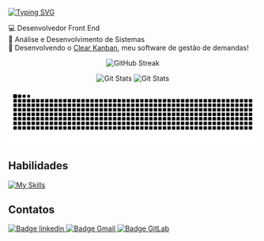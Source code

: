 <p><a href="https://git.io/typing-svg"><img src="https://readme-typing-svg.demolab.com?font=Fira+Code&pause=1000&color=FFFFFF&multiline=true&random=false&width=405&height=30&lines=Ol%C3%A1%2C+seja+bem+vindo+ao+meu+perfil!+" alt="Typing SVG" /></a></p>

<p>
  💻 Desenvolvedor Front End  <br/>
  🌱 Análise e Desenvolvimento de Sistemas <br/>
  🚀 Desenvolvendo o <a href="https://clearkanban.com/" target="_blank">Clear Kanban</a>, meu software de gestão de demandas!
</p>

<!-- Git Status -->
<p align="center">
  <img src="https://streak-stats.demolab.com?user=OtavioMendesSantos&theme=dark&locale=pt_BR&date_format=j%20M%5B%20Y%5D" alt="GitHub Streak" width='580px' />
</p>
<p align="center">
  <img src="https://github-readme-stats.vercel.app/api?username=OtavioMendesSantos&show_icons=true&theme=tokyonight&hide_title=true" alt="Git Stats">
  <img src="https://github-readme-stats.vercel.app/api/top-langs/?username=OtavioMendesSantos&layout=compact&theme=tokyonight" alt="Git Stats" >
</p>
<!-- Jogo da Cobrinha -->
<p align="center">
  <picture>
    <source media="(prefers-color-scheme: dark)" srcset="https://raw.githubusercontent.com/OtavioMendesSantos/OtavioMendesSantos/output/github-contribution-grid-snake-dark.svg">
    <source media="(prefers-color-scheme: light)" srcset="https://raw.githubusercontent.com/OtavioMendesSantos/OtavioMendesSantos/output/github-contribution-grid-snake-dark.svg">
    <img alt="github contribution grid snake animation" src="https://raw.githubusercontent.com/OtavioMendesSantos/OtavioMendesSantos/output/github-contribution-grid-snake.svg">
  </picture>
</p>

<h2>Habilidades</h2>

[![My Skills](https://skillicons.dev/icons?i=html,css,js,ts,react,redux,mui,sass,postgres,mysql)](https://skillicons.dev)

<h2>Contatos</h2>
<a href="https://www.linkedin.com/in/otávio-mendes-santos-04b582263" target="_blank">
  <img src="https://img.shields.io/badge/linkedin-%230077B5.svg?style=for-the-badge&logo=linkedin&logoColor=white" alt="Badge linkedin">
</a>
<a href="mailto:dev.otavioms@gmail.com" target="_blank">
  <img src="https://img.shields.io/badge/Gmail-D14836?style=for-the-badge&logo=gmail&logoColor=white" alt="Badge Gmail">
</a>
<a href="https://gitlab.com/OtavioMendesSantos" target="_blank">
  <img src="https://img.shields.io/badge/gitlab-%23181717.svg?style=for-the-badge&logo=gitlab&logoColor=white" alt="Badge GitLab">
</a>
<!--[![autocomplete](https://codeium.com/badges/user/covertly-expensive-sauger-74022/autocomplete)](https://codeium.com/profile/covertly-expensive-sauger-74022)-->
